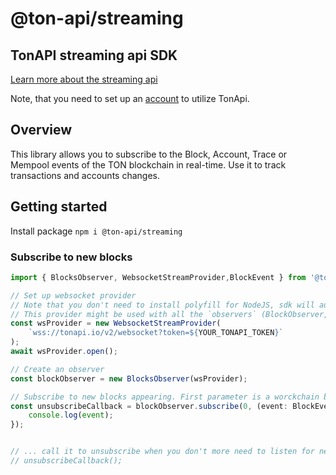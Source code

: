 # @ton-api/streaming

## TonAPI streaming api SDK

[Learn more about the streaming api](https://docs.tonconsole.com/tonapi/streaming-api)

Note, that you need to set up an [account](https://tonconsole.com/) to utilize TonApi.

## Overview 
This library allows you to subscribe to the Block, Account, Trace or Mempool events of the TON blockchain in real-time.
Use it to track transactions and accounts changes. 

## Getting started
Install package `npm i @ton-api/streaming`


### Subscribe to new blocks
```ts
import { BlocksObserver, WebsocketStreamProvider,BlockEvent } from '@ton-api/streaming';

// Set up websocket provider
// Note that you don't need to install polyfill for NodeJS, sdk will automatically use polyfill from 'ws' library if running in NodeJS environment
// This provider might be used with all the `observers` (BlockObserver, AccountsObserver, ...)
const wsProvider = new WebsocketStreamProvider(
    `wss://tonapi.io/v2/websocket?token=${YOUR_TONAPI_TOKEN}`
);
await wsProvider.open();

// Create an observer
const blockObserver = new BlocksObserver(wsProvider);

// Subscribe to new blocks appearing. First parameter is a worckchain blocks of which should be being tracked (0 for the basechain and -1 for the masterchain)
const unsubscribeCallback = blockObserver.subscribe(0, (event: BlockEvent) => {
    console.log(event);
});


// ... call it to unsubscribe when you don't more need to listen for new blocks
// unsubscribeCallback();

```

